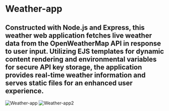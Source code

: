 # Weather-app



Constructed with Node.js and Express, this weather web application fetches live weather data from the OpenWeatherMap API in response to user input.
Utilizing EJS templates for dynamic content rendering and environmental variables for secure API key storage, the application provides real-time weather information and serves static files for an enhanced user experience. 
---
![Weather-app](https://github.com/diorithaliti/Web-Development-Bootcamp/assets/74361197/946e5038-ce9a-4d63-b531-9d5c59125689)
![Weather-app2](https://github.com/diorithaliti/Web-Development-Bootcamp/assets/74361197/19645163-e177-44f4-b116-95e942053d28)
